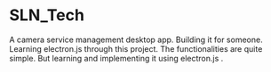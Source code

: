 # SLN_Tech

A camera service management desktop app.
Building it for someone. Learning electron.js through this project.
The functionalities are quite simple. But learning and implementing it using electron.js .
